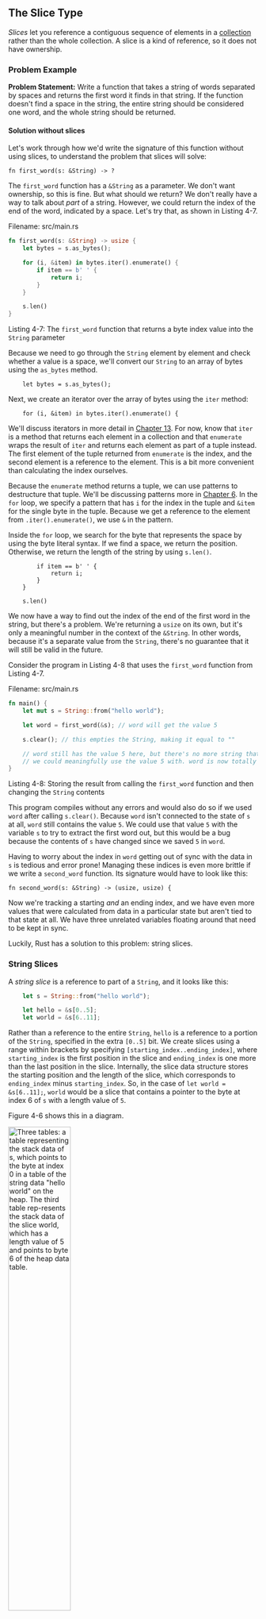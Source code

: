 ## The Slice Type

*Slices* let you reference a contiguous sequence of elements in a [collection](https://doc.rust-lang.org/book/ch08-00-common-collections.html) rather than the whole collection. A slice is a kind of reference, so it does not have ownership.

### Problem Example

**Problem Statement:**
Write a function that takes a string of words separated by spaces and returns the first word it finds in that string. If the function doesn't find a space in the string, the entire string should be considered one word, and the whole string should be returned.

#### Solution without slices

Let's work through how we'd write the signature of this function without using slices, to understand the problem that slices will solve:

```rust,ignore
fn first_word(s: &String) -> ?
```
The `first_word` function has a `&String` as a parameter. We don't want ownership, so this is fine. But what should we return? We don't really have a way to talk about *part* of a string. However, we could return the index of the end of the word, indicated by a space. Let's try that, as shown in Listing 4-7.

<span class="filename">Filename: src/main.rs</span>

```rust
fn first_word(s: &String) -> usize {
    let bytes = s.as_bytes();

    for (i, &item) in bytes.iter().enumerate() {
        if item == b' ' {
            return i;
        }
    }

    s.len()
}
```

<span class="caption">Listing 4-7: The `first_word` function that returns a byte index value into the `String` parameter</span>

Because we need to go through the `String` element by element and check whether a value is a space, we'll convert our `String` to an array of bytes using the `as_bytes` method.

```rust,ignore
    let bytes = s.as_bytes();
```

Next, we create an iterator over the array of bytes using the `iter` method:

```rust,ignore
    for (i, &item) in bytes.iter().enumerate() {
```

We'll discuss iterators in more detail in [Chapter 13](https://doc.rust-lang.org/book/ch13-02-iterators.html). For now, know that `iter` is a method that returns each element in a collection and that `enumerate` wraps the result of `iter` and returns each element as part of a tuple instead. The first element of the tuple returned from `enumerate` is the index, and the second element is a reference to the element. This is a bit more convenient than calculating the index ourselves.

Because the `enumerate` method returns a tuple, we can use patterns to destructure that tuple. We'll be discussing patterns more in [Chapter 6](https://doc.rust-lang.org/book/ch06-02-match.html#patterns-that-bind-to-values). In the `for` loop, we specify a pattern that has `i` for the index in the tuple and `&item` for the single byte in the tuple. Because we get a reference to the element from `.iter().enumerate()`, we use `&` in the pattern.

Inside the `for` loop, we search for the byte that represents the space by using the byte literal syntax. If we find a space, we return the position. Otherwise, we return the length of the string by using `s.len()`.

```rust,ignore
        if item == b' ' {
            return i;
        }
    }

    s.len()
```

We now have a way to find out the index of the end of the first word in the string, but there's a problem. We're returning a `usize` on its own, but it's only a meaningful number in the context of the `&String`. In other words, because it's a separate value from the `String`, there's no guarantee that it will still be valid in the future. 

Consider the program in Listing 4-8 that uses the `first_word` function from Listing 4-7.

<span class="filename">Filename: src/main.rs</span>

```rust
fn main() {
    let mut s = String::from("hello world");

    let word = first_word(&s); // word will get the value 5

    s.clear(); // this empties the String, making it equal to ""

    // word still has the value 5 here, but there's no more string that
    // we could meaningfully use the value 5 with. word is now totally invalid!
}
```

<span class="caption">Listing 4-8: Storing the result from calling the `first_word` function and then changing the `String` contents</span>

This program compiles without any errors and would also do so if we used `word` after calling `s.clear()`. Because `word` isn't connected to the state of `s` at all, `word` still contains the value `5`. We could use that value `5` with the variable `s` to try to extract the first word out, but this would be a bug because the contents of `s` have changed since we saved `5` in `word`.

Having to worry about the index in `word` getting out of sync with the data in `s` is tedious and error prone! Managing these indices is even more brittle if we write a `second_word` function. Its signature would have to look like this:

```rust,ignore
fn second_word(s: &String) -> (usize, usize) {
```

Now we're tracking a starting *and* an ending index, and we have even more values that were calculated from data in a particular state but aren't tied to that state at all. We have three unrelated variables floating around that need to be kept in sync.

Luckily, Rust has a solution to this problem: string slices.

### String Slices

A *string slice* is a reference to part of a `String`, and it looks like this:

```rust
    let s = String::from("hello world");

    let hello = &s[0..5];
    let world = &s[6..11];
```

Rather than a reference to the entire `String`, `hello` is a reference to a portion of the `String`, specified in the extra `[0..5]` bit. We create slices using a range within brackets by specifying `[starting_index..ending_index]`, where `starting_index` is the first position in the slice and `ending_index` is one more than the last position in the slice. Internally, the slice data structure stores the starting position and the length of the slice, which corresponds to `ending_index` minus `starting_index`. So, in the case of `let world = &s[6..11];`, `world` would be a slice that contains a pointer to the byte at index 6 of `s` with a length value of `5`.

Figure 4-6 shows this in a diagram.

<img alt="Three tables: a table representing the stack data of s, which points to the byte at index 0 in a table of the string data &quot;hello world&quot; on the heap. The third table rep-resents the stack data of the slice world, which has a length value of 5 and points to byte 6 of the heap data table." 
src="../img/trpl04-06.svg" class="center" style="width: 50%;" />

<span class="caption">Figure 4-6: String slice referring to part of a `String`</span>

With Rust's `..` range syntax, if you want to start at index 0, you can drop the value before the two periods. In other words, these are equal:

```rust
let s = String::from("hello");

let slice = &s[0..2];
let slice = &s[..2];
```

By the same token, if your slice includes the last byte of the `String`, you can drop the trailing number. That means these are equal:

```rust
let s = String::from("hello");

let len = s.len();

let slice = &s[3..len];
let slice = &s[3..];
```

You can also drop both values to take a slice of the entire string. So these are equal:

```rust
let s = String::from("hello");

let len = s.len();

let slice = &s[0..len];
let slice = &s[..];
```

**Note**: String slice range indices must occur at valid UTF-8 character boundaries. If you attempt to create a string slice in the middle of a multibyte character, your program will exit with an error. For the purposes of introducing string slices, we are assuming ASCII only in this section; a more thorough discussion of UTF-8 handling is in the ["Storing UTF-8 Encoded Text with Strings"](https://doc.rust-lang.org/book/ch08-02-strings.html#storing-utf-8-encoded-text-with-strings) section of Chapter 8.

#### Solution with slices

With all this information in mind, let's rewrite `first_word` to return a slice. The type that signifies "string slice" is written as `&str`:

<span class="filename">Filename: src/main.rs</span>

```rust
fn first_word(s: &String) -> &str {
    let bytes = s.as_bytes();

    for (i, &item) in bytes.iter().enumerate() {
        if item == b' ' {
            return &s[0..i];
        }
    }

    &s[..]
}
```

We get the index for the end of the word the same way we did in Listing 4-7, by looking for the first occurrence of a space. When we find a space, we return a string slice using the start of the string and the index of the space as the starting and ending indices.

Now when we call `first_word`, we get back a single value that is tied to the underlying data. The value is made up of a reference to the starting point of the slice and the number of elements in the slice.

Returning a slice would also work for a `second_word` function:

```rust,ignore
fn second_word(s: &String) -> &str {
```

We now have a straightforward API that's much harder to mess up because the compiler will ensure the references into the `String` remain valid. Remember the bug in the program in Listing 4-8, when we got the index to the end of the first word but then cleared the string so our index was invalid? That code was logically incorrect but didn't show any immediate errors. The problems would show up later if we kept trying to use the first word index with an emptied string. Slices make this bug impossible and let us know we have a problem with our code much sooner.

##### Using `first_word` throws compile-time error due to mutable and immutable reference conflict

  - Avoid mutable and immutable reference conflict in `first_word` function

Using the slice version of `first_word` will throw a compile-time error:

<span class="filename">Filename: src/main.rs</span>

```rust,ignore,does_not_compile
fn main() {
    let mut s = String::from("hello world");

    let word = first_word(&s);

    s.clear(); // error!

    println!("the first word is: {word}");
}
```

Here's the compiler error:

```sh
$ cargo run
   Compiling ownership v0.1.0 (file:///projects/ownership)
error[E0502]: cannot borrow `s` as mutable because it is also borrowed as immutable
  --> src/main.rs:18:5
   |
16 |     let word = first_word(&s);
   |                           -- immutable borrow occurs here
17 |
18 |     s.clear(); // error!
   |     ^^^^^^^^^ mutable borrow occurs here
19 |
20 |     println!("the first word is: {}", word);
   |                                       ---- immutable borrow later used here

For more information about this error, try `rustc --explain E0502`.
error: could not compile `ownership` (bin "ownership") due to 1 previous error
```

Recall from the borrowing rules that if we have an immutable reference to something, we cannot also take a mutable reference. Because `clear` needs to truncate the `String`, it needs to get a mutable reference. The `println!` after the call to `clear` uses the reference in `word`, so the immutable reference must still be active at that point. Rust disallows the mutable reference in `clear` and the immutable reference in `word` from existing at the same time, and compilation fails. Not only has Rust made our API easier to use, but it has also eliminated an entire class of errors at compile time!

#### String Literals as Slices

Recall that we talked about string literals being stored inside the binary. Now that we know about slices, we can properly understand string literals:

```rust
let s = "Hello, world!";
```

The type of `s` here is `&str`: it's a slice pointing to that specific point of the binary. This is also why string literals are immutable; `&str` is an immutable reference.

#### String Slices as Parameters

Knowing that you can take slices of literals and `String` values leads us to one more improvement on `first_word`, and that's its signature:

```rust,ignore
fn first_word(s: &String) -> &str {
```

A more experienced Rustacean would write the signature shown in Listing 4-9 instead because it allows us to use the same function on both `&String` values and `&str` values.

```rust,ignore
fn first_word(s: &str) -> &str {
```

<span class="caption">Listing 4-9: Improving the `first_word` function by using
a string slice for the type of the `s` parameter</span>

If we have a string slice, we can pass that directly. If we have a `String`, we can pass a slice of the `String` or a reference to the `String`. This flexibility takes advantage of *deref coercions*, a feature we will cover in the ["Implicit Deref Coercions with Functions and Methods"](https://doc.rust-lang.org/book/ch15-02-deref.html#implicit-deref-coercions-with-functions-and-methods) section of Chapter 15.

Defining a function to take a string slice instead of a reference to a `String` makes our API more general and useful without losing any functionality:

<span class="filename">Filename: src/main.rs</span>

```rust
fn main() {
    let my_string = String::from("hello world");

    // `first_word` works on slices of `String`s, whether partial or whole
    let word = first_word(&my_string[0..6]);
    let word = first_word(&my_string[..]);
    // `first_word` also works on references to `String`s, which are equivalent
    // to whole slices of `String`s
    let word = first_word(&my_string);

    let my_string_literal = "hello world";

    // `first_word` works on slices of string literals, whether partial or whole
    let word = first_word(&my_string_literal[0..6]);
    let word = first_word(&my_string_literal[..]);

    // Because string literals *are* string slices already,
    // this works too, without the slice syntax!
    let word = first_word(my_string_literal);
}
```

### Other Slices

String slices, as you might imagine, are specific to strings. But there's a more general slice type too. Consider this array:

```rust
let a = [1, 2, 3, 4, 5];
```

Just as we might want to refer to part of a string, we might want to refer to part of an array. We'd do so like this:

```rust
let a = [1, 2, 3, 4, 5];

let slice = &a[1..3];

assert_eq!(slice, &[2, 3]);
```

This slice has the type `&[i32]`. It works the same way as string slices do, by storing a reference to the first element and a length. You'll use this kind of slice for all sorts of other collections. 

1. **String Slices:**
   - String slices are specific to strings.
   - They allow us to refer to a portion of a string.
   - A string slice has the type `&str`.
   - It stores a reference to the first element and a length.
   - String slices are used for string manipulation and substring extraction.

2. **General Slices:**
   - There's a more general slice type applicable to arrays and other collections.
   - For arrays, we can create slices to refer to part of the array.
   - Example: `let slice = &a[1..3];` creates a slice of the array `a`.
   - This slice has the type `&[i32]`, where `i32` represents the element type.
   - General slices work similarly to string slices.

3. **Usage:**
   - You'll encounter general slices when working with arrays, vectors, and other data structures.
   - We'll explore these collections further in Chapter 8.

## Summary

1. **Slices**
   - *Slices* let you reference a contiguous sequence of elements in a [collection](https://doc.rust-lang.org/book/ch08-00-common-collections.html) rather than the whole collection. 
   - A slice is a kind of reference, so it does not have ownership.
     - In Rust, references allow us to point to a value without owning it.
     - Creating a reference is like borrowing the value; the original owner remains unchanged.

2. **String Slices:**
   - A string slice is a reference to part of a `String`.
   - **Syntax**: `let s = String::from("hello world"); let hello = &s[0..5];`
   - It's like taking a reference to a portion of the string, specified by the `[0..5]` range.
   - String slices allow safe and efficient access to substrings without copying the data.

3. **General Slices:**
   - Slices aren't limited to strings; they work with arrays, vectors, and other collections.
   - **Syntax**: `let slice = &a[1..3];` creates a slice of an array `a`.
   - General slices are lightweight and efficient, as they don't require additional memory.

4. **Avoiding Mutable and Immutable Reference Conflicts:**
   - Rust enforces strict rules to prevent conflicts between mutable and immutable references.
   - You can't have both in the same scope.
   - Mutable references invalidate other borrows, ensuring safety.
   - Threads can share references (even mutable ones) if the original thread doesn't use the object during the borrow.

The concepts of ownership, borrowing, and slices ensure memory safety in Rust programs at compile time. The Rust language gives you control over your memory usage in the same way as other systems programming languages, but having the owner of data automatically clean up that data when the owner goes out of scope means you don't have to write and debug extra code to get this control.

Ownership affects how lots of other parts of Rust work, so we'll talk about these concepts further throughout the rest of the book. Let's move on to Chapter 5 and look at grouping pieces of data together in a `struct`.

